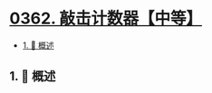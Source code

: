 # [0362. 敲击计数器【中等】](https://github.com/tnotesjs/TNotes.leetcode/tree/main/notes/0362.%20%E6%95%B2%E5%87%BB%E8%AE%A1%E6%95%B0%E5%99%A8%E3%80%90%E4%B8%AD%E7%AD%89%E3%80%91)

<!-- region:toc -->

- [1. 📝 概述](#1--概述)

<!-- endregion:toc -->

## 1. 📝 概述
